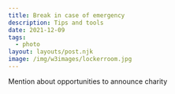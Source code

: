 ```yaml
---
title: Break in case of emergency
description: Tips and tools 
date: 2021-12-09
tags:
  - photo
layout: layouts/post.njk
image: /img/w3images/lockerroom.jpg
---
```


Mention about opportunities to announce charity